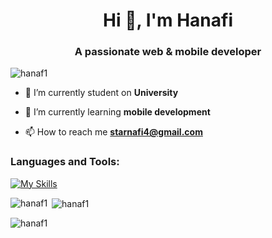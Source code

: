 

<h1 align="center">Hi 👋, I'm Hanafi</h1>
<h3 align="center">A passionate web & mobile developer</h3>

<p align="left"> <img src="https://komarev.com/ghpvc/?username=hanaf1&label=Profile%20views&color=0e75b6&style=flat" alt="hanaf1" /> </p>

- 🔭 I’m currently student on **University**

- 🌱 I’m currently learning **mobile development**

- 📫 How to reach me **starnafi4@gmail.com**


<h3 align="left">Languages and Tools:</h3>

[![My Skills](https://skillicons.dev/icons?i=java,kotlin,nodejs,js,figma,flutter,php,laravel,tailwind,bootstrap,androidstudio,net,python,linux&theme=light)](https://skillicons.dev)

<p><img align="left" src="https://github-readme-stats.vercel.app/api/top-langs?username=hanaf1&show_icons=true&locale=en&layout=compact" alt="hanaf1" /></p>

<p>&nbsp;<img align="center" src="https://github-readme-stats.vercel.app/api?username=hanaf1&show_icons=true&locale=en" alt="hanaf1" /></p>

<p><img align="center" src="https://github-readme-streak-stats.herokuapp.com/?user=hanaf1&" alt="hanaf1" /></p>
